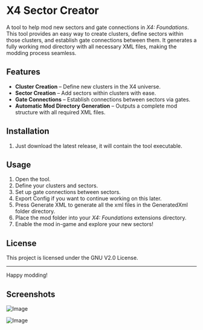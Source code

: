 # X4 Sector Creator

A tool to help mod new sectors and gate connections in *X4: Foundations*. This tool provides an easy way to create clusters, define sectors within those clusters, and establish gate connections between them. It generates a fully working mod directory with all necessary XML files, making the modding process seamless.

## Features
- **Cluster Creation** – Define new clusters in the X4 universe.
- **Sector Creation** – Add sectors within clusters with ease.
- **Gate Connections** – Establish connections between sectors via gates.
- **Automatic Mod Directory Generation** – Outputs a complete mod structure with all required XML files.

## Installation
1. Just download the latest release, it will contain the tool executable.

## Usage
1. Open the tool.
2. Define your clusters and sectors.
3. Set up gate connections between sectors.
4. Export Config if you want to continue working on this later.
5. Press Generate XML to generate all the xml files in the GeneratedXml folder directory.
5. Place the mod folder into your *X4: Foundations* extensions directory.
6. Enable the mod in-game and explore your new sectors!

## License
This project is licensed under the GNU V2.0 License.

---

Happy modding!

## Screenshots

![Image](https://github.com/user-attachments/assets/4ff83b6a-9374-46ce-8b47-4358f8c4f8ee)

![Image](https://github.com/user-attachments/assets/b70ca881-6910-4e93-a279-e7ccd70459c2)
